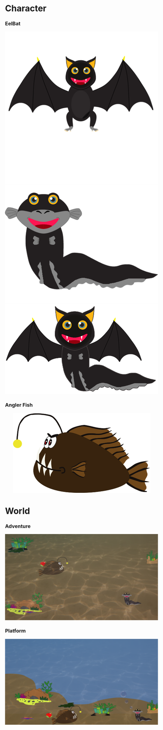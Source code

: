 # Character
### EelBat
<div align="center"><img src="assets/Bat.png?raw=true"/></div>
<div align="center"><img src="assets/eel.png?raw=true"/></div>

<div align="center"><img src="assets/Eelbat.png?raw=true"/></div>

### Angler Fish
<div align="center"><img src="assets/AnglerFish.png?raw=true"/></div>

# World
### Adventure
<div align="center"><img src="assets/Adventure.png?raw=true"/></div>

### Platform
<div align="center"><img src="assets/Platfrom.png?raw=true"/></div>
